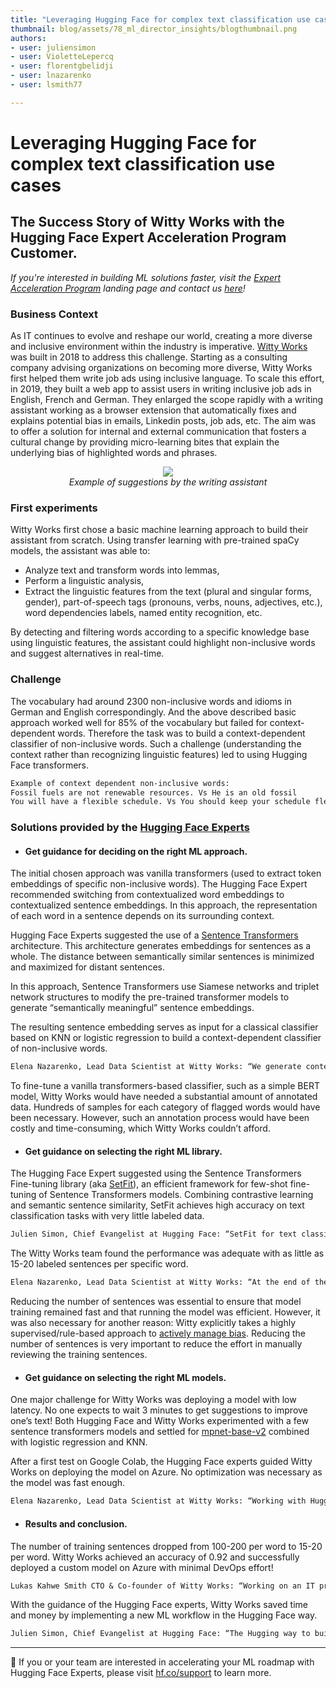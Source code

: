 ```yaml
---
title: "Leveraging Hugging Face for complex text classification use cases"
thumbnail: blog/assets/78_ml_director_insights/blogthumbnail.png
authors:
- user: juliensimon
- user: VioletteLepercq
- user: florentgbelidji
- user: lnazarenko
- user: lsmith77

---
```

<html>
<head>
<style>
.grandmahugs {
  margin: 25px;
}
</style>
<h1>Leveraging Hugging Face for complex text classification use cases </h1>
<h2>The Success Story of Witty Works with the Hugging Face Expert Acceleration Program Customer.</h2>
<!-- {blog_metadata} -->
<!-- {authors} -->
</head>
<body>

_If you're interested in building ML solutions faster, visit the [Expert Acceleration Program](hhttps://huggingface.co/support?utm_source=blog-post&utm_medium=blog-post&utm_campaign=blog-post-classification-use-case) landing page and contact us [here](https://huggingface.co/support?utm_source=blog-post&utm_medium=blog-post&utm_campaign=blog-post-classification-use-case#form)!_

### Business Context
As IT continues to evolve and reshape our world, creating a more diverse and inclusive environment within the industry is imperative. [Witty Works](https://www.witty.works/) was built in 2018 to address this challenge. Starting as a consulting company advising organizations on becoming more diverse, Witty Works first helped them write job ads using inclusive language. To scale this effort, in 2019, they built a web app to assist users in writing inclusive job ads in English, French and German. They enlarged the scope rapidly with a writing assistant working as a browser extension that automatically fixes and explains potential bias in emails, Linkedin posts, job ads, etc. The aim was to offer a solution for internal and external communication that fosters a cultural change by providing micro-learning bites that explain the underlying bias of highlighted words and phrases.

<p align="center">
    <img src="/blog/assets/78_ml_director_insights/wittyworks.png"><br>
    <em>Example of suggestions by the writing assistant</em>
</p>

### First experiments 
Witty Works first chose a basic machine learning approach to build their assistant from scratch. Using transfer learning with pre-trained spaCy models, the assistant was able to: 
- Analyze text and transform words into lemmas, 
- Perform a linguistic analysis,  
- Extract the linguistic features from the text (plural and singular forms, gender), part-of-speech tags (pronouns, verbs, nouns, adjectives, etc.), word dependencies labels, named entity recognition, etc. 

By detecting and filtering words according to a specific knowledge base using linguistic features, the assistant could highlight non-inclusive words and suggest alternatives in real-time.

  ### Challenge
The vocabulary had around 2300 non-inclusive words and idioms in German and English correspondingly. And the above described basic approach worked well for 85% of the vocabulary but failed for context-dependent words. Therefore the task was to build a context-dependent classifier of non-inclusive words. Such a challenge (understanding the context rather than recognizing linguistic features) led to using Hugging Face transformers.
  
  ```diff
Example of context dependent non-inclusive words: 
  Fossil fuels are not renewable resources. Vs He is an old fossil
  You will have a flexible schedule. Vs You should keep your schedule flexible.
```

### Solutions provided by the [Hugging Face Experts](https://huggingface.co/support?utm_source=blog-post&utm_medium=blog-post&utm_campaign=blog-post-classification-use-case)

- #### **Get guidance for deciding on the right ML approach.**
The initial chosen approach was vanilla transformers (used to extract token embeddings of specific non-inclusive words). The Hugging Face Expert recommended switching from contextualized word embeddings to contextualized sentence embeddings. In this approach, the representation of each word in a sentence depends on its surrounding context. 

Hugging Face Experts suggested the use of a [Sentence Transformers](https://www.sbert.net/) architecture. This architecture generates embeddings for sentences as a whole. The distance between semantically similar sentences is minimized and maximized for distant sentences. 

In this approach, Sentence Transformers use Siamese networks and triplet network structures to modify the pre-trained transformer models to generate “semantically meaningful” sentence embeddings. 

The resulting sentence embedding serves as input for a classical classifier based on KNN or logistic regression to build a context-dependent classifier of non-inclusive words.

```diff
Elena Nazarenko, Lead Data Scientist at Witty Works: “We generate contextualized embedding vectors for every word depending on its sentence (BERT embedding). Then, we keep only the embedding for the “problem” word’s token, and calculate the smallest angle (cosine similarity)”.  
```

To fine-tune a vanilla transformers-based classifier, such as a simple BERT model, Witty Works would have needed a substantial amount of annotated data. Hundreds of samples for each category of flagged words would have been necessary. However, such an annotation process would have been costly and time-consuming, which Witty Works couldn’t afford. 

- #### **Get guidance on selecting the right ML library.**
The Hugging Face Expert suggested using the Sentence Transformers Fine-tuning library (aka [SetFit](https://github.com/huggingface/setfit)), an efficient framework for few-shot fine-tuning of Sentence Transformers models. Combining contrastive learning and semantic sentence similarity, SetFit achieves high accuracy on text classification tasks with very little labeled data.

```diff
Julien Simon, Chief Evangelist at Hugging Face: “SetFit for text classification tasks is a great tool to add to the ML toolbox.” 
```

The Witty Works team found the performance was adequate with as little as 15-20  labeled sentences per specific word.

```diff
Elena Nazarenko, Lead Data Scientist at Witty Works: “At the end of the day, we saved time and money by not creating this large data set.”
```

Reducing the number of sentences was essential to ensure that model training remained fast and that running the model was efficient. However, it was also necessary for another reason: Witty explicitly takes a highly supervised/rule-based approach to [actively manage bias](https://www.witty.works/en/blog/is-chatgpt-able-to-generate-inclusive-language). Reducing the number of sentences is very important to reduce the effort in manually reviewing the training sentences.

- #### **Get guidance on selecting the right ML models.**
One major challenge for Witty Works was deploying a model with low latency. No one expects to wait 3 minutes to get suggestions to improve one’s text! Both Hugging Face and Witty Works experimented with a few sentence transformers models and settled for [mpnet-base-v2](https://huggingface.co/sentence-transformers/all-mpnet-base-v2) combined with logistic regression and KNN. 

After a first test on Google Colab, the Hugging Face experts guided Witty Works on deploying the model on Azure. No optimization was necessary as the model was fast enough.

```diff
Elena Nazarenko, Lead Data Scientist at Witty Works: “Working with Hugging Face saved us a lot of time and money. One can feel lost when implementing complex text classification use cases. As it is one of the most popular tasks, there are a lot of models on the Hub. The Hugging Face experts guided me through the massive amount of transformer-based models to choose the best possible approach. Plus, I felt very well supported during the model deployment.”
```
  
- #### **Results and conclusion.**
The number of training sentences dropped from 100-200 per word to 15-20 per word. Witty Works achieved an accuracy of 0.92 and successfully deployed a custom model on Azure with minimal DevOps effort!

```diff
Lukas Kahwe Smith CTO & Co-founder of Witty Works: “Working on an IT project by oneself can be challenging and even if the EAP is a significant investment for a startup, it is the cheaper and most meaningful way to get a sparring partner.“
```

With the guidance of the Hugging Face experts, Witty Works saved time and money by implementing a new ML workflow in the Hugging Face way.

```diff
Julien Simon, Chief Evangelist at Hugging Face: “The Hugging way to build workflows: find open-source pre-trained models, evaluate them right away, see what works, see what does not. By iterating, you start learning  things immediately.” 
```
---

🤗   If you or your team are interested in accelerating your ML roadmap with Hugging Face Experts, please visit [hf.co/support](https://huggingface.co/support?utm_source=blog-post&utm_medium=blog-post&utm_campaign=blog-post-classification-use-case) to learn more.

</body>
</html>

